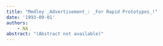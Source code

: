 ```yaml
---
title: "Medley _Advertisement_: _For Rapid Prototypes_!"
date: '1993-09-01'
authors: 
    - NA
abstract: "(Abstract not available)"
---
```


